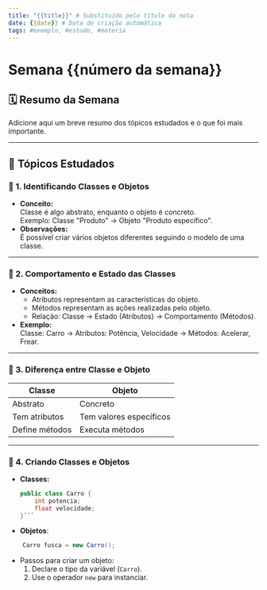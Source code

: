 ```yaml
---
title: "{{title}}" # Substituído pelo título da nota
date: {{date}} # Data de criação automática
tags: #exemplo, #estudo, #materia
---
```

# Semana {{número da semana}}

## 🗓 Resumo da Semana  
Adicione aqui um breve resumo dos tópicos estudados e o que foi mais importante.  

---

## 📖 Tópicos Estudados  

### 🧩 1. Identificando Classes e Objetos  
- **Conceito:**  
  Classe é algo abstrato, enquanto o objeto é concreto.  
  Exemplo: Classe "Produto" → Objeto "Produto específico".  
- **Observações:**  
  É possível criar vários objetos diferentes seguindo o modelo de uma classe.  

---

### 🧩 2. Comportamento e Estado das Classes  
- **Conceitos:**  
  - Atributos representam as características do objeto.  
  - Métodos representam as ações realizadas pelo objeto.  
  - Relação: Classe → Estado (Atributos) → Comportamento (Métodos).  
- **Exemplo:**  
  Classe: Carro → Atributos: Potência, Velocidade → Métodos: Acelerar, Frear.  

---

### 🧩 3. Diferença entre Classe e Objeto  
| Classe         | Objeto                   |
| -------------- | ------------------------ |
| Abstrato       | Concreto                 |
| Tem atributos  | Tem valores específicos  |
| Define métodos | Executa métodos          |

---

### 🧩 4. Criando Classes e Objetos  
- **Classes:**  
  ```java
  public class Carro {
      int potencia;
      float velocidade;
  }```

- **Objetos**: 
```java
	Carro fusca = new Carro(); 
```
- Passos para criar um objeto:
	1. Declare o tipo da variável (`Carro`).
	2. Use o operador `new` para instanciar.
